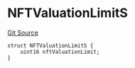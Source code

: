 # NFTValuationLimitS
[Git Source](https://github.com/thrackle-io/tron/blob/a0f5ead5c8fc9d4614336dc446184e42c1f4b0fa/src/client/token/handler/diamond/RuleStorage.sol)


```solidity
struct NFTValuationLimitS {
    uint16 nftValuationLimit;
}
```

